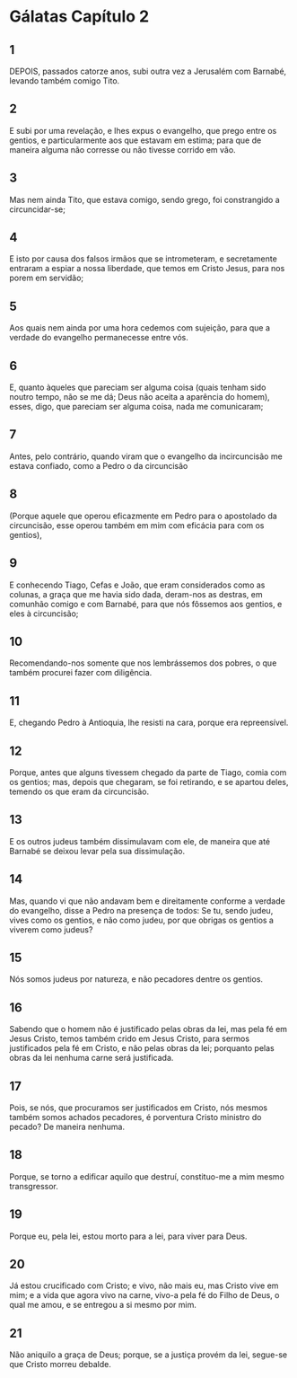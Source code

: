 # Gálatas Capítulo 2

## 1
DEPOIS, passados catorze anos, subi outra vez a Jerusalém com Barnabé, levando também comigo Tito.

## 2
E subi por uma revelação, e lhes expus o evangelho, que prego entre os gentios, e particularmente aos que estavam em estima; para que de maneira alguma não corresse ou não tivesse corrido em vão.

## 3
Mas nem ainda Tito, que estava comigo, sendo grego, foi constrangido a circuncidar-se;

## 4
E isto por causa dos falsos irmãos que se intrometeram, e secretamente entraram a espiar a nossa liberdade, que temos em Cristo Jesus, para nos porem em servidão;

## 5
Aos quais nem ainda por uma hora cedemos com sujeição, para que a verdade do evangelho permanecesse entre vós.

## 6
E, quanto àqueles que pareciam ser alguma coisa (quais tenham sido noutro tempo, não se me dá; Deus não aceita a aparência do homem), esses, digo, que pareciam ser alguma coisa, nada me comunicaram;

## 7
Antes, pelo contrário, quando viram que o evangelho da incircuncisão me estava confiado, como a Pedro o da circuncisão

## 8
(Porque aquele que operou eficazmente em Pedro para o apostolado da circuncisão, esse operou também em mim com eficácia para com os gentios),

## 9
E conhecendo Tiago, Cefas e João, que eram considerados como as colunas, a graça que me havia sido dada, deram-nos as destras, em comunhão comigo e com Barnabé, para que nós fôssemos aos gentios, e eles à circuncisão;

## 10
Recomendando-nos somente que nos lembrássemos dos pobres, o que também procurei fazer com diligência.

## 11
E, chegando Pedro à Antioquia, lhe resisti na cara, porque era repreensível.

## 12
Porque, antes que alguns tivessem chegado da parte de Tiago, comia com os gentios; mas, depois que chegaram, se foi retirando, e se apartou deles, temendo os que eram da circuncisão.

## 13
E os outros judeus também dissimulavam com ele, de maneira que até Barnabé se deixou levar pela sua dissimulação.

## 14
Mas, quando vi que não andavam bem e direitamente conforme a verdade do evangelho, disse a Pedro na presença de todos: Se tu, sendo judeu, vives como os gentios, e não como judeu, por que obrigas os gentios a viverem como judeus?

## 15
Nós somos judeus por natureza, e não pecadores dentre os gentios.

## 16
Sabendo que o homem não é justificado pelas obras da lei, mas pela fé em Jesus Cristo, temos também crido em Jesus Cristo, para sermos justificados pela fé em Cristo, e não pelas obras da lei; porquanto pelas obras da lei nenhuma carne será justificada.

## 17
Pois, se nós, que procuramos ser justificados em Cristo, nós mesmos também somos achados pecadores, é porventura Cristo ministro do pecado? De maneira nenhuma.

## 18
Porque, se torno a edificar aquilo que destruí, constituo-me a mim mesmo transgressor.

## 19
Porque eu, pela lei, estou morto para a lei, para viver para Deus.

## 20
Já estou crucificado com Cristo; e vivo, não mais eu, mas Cristo vive em mim; e a vida que agora vivo na carne, vivo-a pela fé do Filho de Deus, o qual me amou, e se entregou a si mesmo por mim.

## 21
Não aniquilo a graça de Deus; porque, se a justiça provém da lei, segue-se que Cristo morreu debalde.

